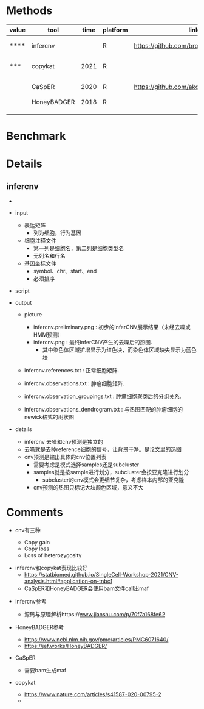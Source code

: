 # Methods

| value | tool        | time | platform | link                                       | description          |  |
| ----- | ----------- | ---- | -------- | ------------------------------------------ | -------------------- | - |
| ****  | infercnv    |      | R        | https://github.com/broadinstitute/infercnv | 基因窗口的平滑平均量 |  |
| ***   | copykat     | 2021 | R        |                                            | 贝叶斯分段方法       |  |
|       | CaSpER      | 2020 | R        | https://github.com/akdess/CaSpER           | 多标度信号处理       |  |
|       | HoneyBADGER | 2018 | R        |                                            |                      |  |
|       |             |      |          |                                            |                      |  |
|       |             |      |          |                                            |                      |  |
|       |             |      |          |                                            |                      |  |

# Benchmark

# Details

## infercnv

- 
- input

  - 表达矩阵
    - 列为细胞，行为基因
  - 细胞注释文件
    - 第一列是细胞名，第二列是细胞类型名
    - 无列名和行名
  - 基因坐标文件
    - symbol、chr、start、end
    - 必须排序
- script
- output

  - picture

    - infercnv.preliminary.png : 初步的inferCNV展示结果（未经去噪或HMM预测）
    - infercnv.png : 最终inferCNV产生的去噪后的热图.
      - 其中染色体区域扩增显示为红色块，而染色体区域缺失显示为蓝色块
  - infercnv.references.txt : 正常细胞矩阵.
  - infercnv.observations.txt : 肿瘤细胞矩阵.
  - infercnv.observation_groupings.txt : 肿瘤细胞聚类后的分组关系.
  - infercnv.observations_dendrogram.txt : 与热图匹配的肿瘤细胞的newick格式的树状图
- details

  - infercnv 去噪和cnv预测是独立的
  - 去噪就是去掉reference细胞的信号，让背景干净。是论文里的热图
  - cnv预测是输出具体的cnv位置列表
    - 需要考虑是模式选择samples还是subcluster
    - samples就是按sample进行划分，subcluster会按亚克隆进行划分
      - subcluster的cnv模式会更细节复杂，考虑样本内部的亚克隆
    - cnv预测的热图只标记大块颜色区域，意义不大

# Comments

- cnv有三种

  * Copy gain
  * Copy loss
  * Loss of heterozygosity

* infercnv和copykat表现比较好
  * https://statbiomed.github.io/SingleCell-Workshop-2021/CNV-analysis.html#application-on-tnbc1
  * CaSpER和HoneyBADGER会使用bam文件call出maf

- infercnv参考

  - 源码与原理解析https://www.jianshu.com/p/70f7a168fe62
- HoneyBADGER参考

  - https://www.ncbi.nlm.nih.gov/pmc/articles/PMC6071640/
  - https://jef.works/HoneyBADGER/
- CaSpER

  - 需要bam生成maf
- copykat

  - https://www.nature.com/articles/s41587-020-00795-2
  -
